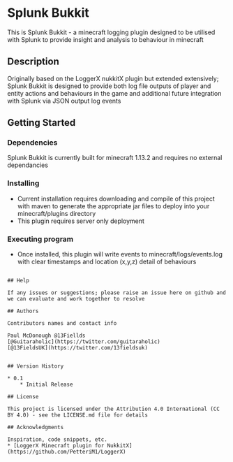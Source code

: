 # Splunk Bukkit

This is Splunk Bukkit - a minecraft logging plugin designed to be utilised with Splunk to provide insight and analysis to behaviour in minecraft


## Description

Originally based on the LoggerX nukkitX plugin but extended extensively; Splunk Bukkit is designed to provide both log file outputs of player and entity actions and behaviours in the game and additional future integration with Splunk via JSON output log events

## Getting Started

### Dependencies

Splunk Bukkit is currently built for minecraft 1.13.2 and requires no external dependancies

### Installing

* Current installation requires downloading and compile of this project with maven to generate the appropriate jar files to deploy into your minecraft/plugins directory
* This plugin requires server only deployment

### Executing program

* Once installed, this plugin will write events to minecraft/logs/events.log with clear timestamps and location (x,y,z) detail of behaviours
```

## Help

If any issues or suggestions; please raise an issue here on github and we can evaluate and work together to resolve

## Authors

Contributors names and contact info

Paul McDonough @13Fiellds
[@Guitaraholic](https://twitter.com/guitaraholic)
[@13FieldsUK](https://twitter.com/13fieldsuk)


## Version History

* 0.1
    * Initial Release

## License

This project is licensed under the Attribution 4.0 International (CC BY 4.0) - see the LICENSE.md file for details

## Acknowledgments

Inspiration, code snippets, etc.
* [LoggerX Minecraft plugin for NukkitX](https://github.com/PetteriM1/LoggerX)

